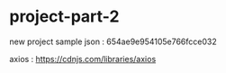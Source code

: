 # project-part-2
new project
sample json : 654ae9e954105e766fcce032

axios : https://cdnjs.com/libraries/axios